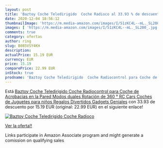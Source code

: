 ```yaml
---
layout: post
title: 'Baztoy Coche Teledirigido  Coche Radioco al 33.93 % de descuento'
date: 2020-12-04 18:56:12
thumbnailImage: 'https://m.media-amazon.com/images/I/51zKC4L--mL._SL200_.jpg'
images: [ 'https://m.media-amazon.com/images/I/51zKC4L--mL._SL200_.jpg' ]
comments: true
category: ofertas
author: ring
slug: B085VSY4KH
description:
actualPrice: 15.19 EUR
currency: EUR
price: 15.19
comparePrice: 22.99 EUR
inStock: true
prodname: 'Baztoy Coche Teledirigido  Coche Radiocontrol para Coche de Acrobacias en la Pared Modos duales Rotación de 360 ° RC Cars Coches de Juguetes para niños Regalos Divertidos Gadgets Geniales'
---
```


Está [Baztoy Coche Teledirigido  Coche Radiocontrol para Coche de Acrobacias en la Pared Modos duales Rotación de 360 ° RC Cars Coches de Juguetes para niños Regalos Divertidos Gadgets Geniales](https://www.amazon.es/dp/B085VSY4KH/?tag=tolees-21) con 33.93 de descuento por 15.19 EUR (original: 22.99 EUR) en el siguiente enlace!

[![Baztoy Coche Teledirigido  Coche Radioco](https://m.media-amazon.com/images/I/51zKC4L--mL._SL200_.jpg)](https://www.amazon.es/dp/B085VSY4KH/?tag=tolees-21)

[Ver la oferta!!](https://www.amazon.es/dp/B085VSY4KH/?tag=tolees-21)

Links participate in Amazon Associate program and might generate a comission on qualifying sales


